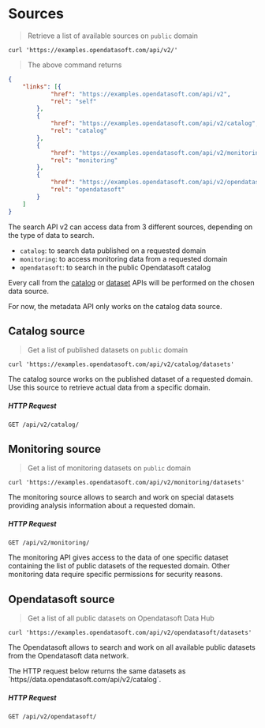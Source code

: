 # Sources

> Retrieve a list of available sources on `public` domain

```shell
curl 'https://examples.opendatasoft.com/api/v2/'
```

> The above command returns

```json
{
	"links": [{
			"href": "https://examples.opendatasoft.com/api/v2",
			"rel": "self"
		},
		{
			"href": "https://examples.opendatasoft.com/api/v2/catalog",
			"rel": "catalog"
		},
		{
			"href": "https://examples.opendatasoft.com/api/v2/monitoring",
			"rel": "monitoring"
		},
		{
			"href": "https://examples.opendatasoft.com/api/v2/opendatasoft",
			"rel": "opendatasoft"
		}
	]
}
```

The search API v2 can access data from 3 different sources, depending on the type of data to search.

- `catalog`: to search data published on a requested domain
- `monitoring`: to access monitoring data from a requested domain
- `opendatasoft`: to search in the public Opendatasoft catalog

Every call from the [catalog](#catalog) or [dataset](#dataset) APIs will be performed on the chosen data source.

<aside>
For now, the metadata API only works on the catalog data source.
</aside>


## Catalog source

> Get a list of published datasets on `public` domain

```shell
curl 'https://examples.opendatasoft.com/api/v2/catalog/datasets'
```

The catalog source works on the published dataset of a requested domain. Use this source to retrieve actual data from a specific domain.

##### HTTP Request

`GET /api/v2/catalog/`

## Monitoring source

> Get a list of monitoring datasets on `public` domain

```shell
curl 'https://examples.opendatasoft.com/api/v2/monitoring/datasets'
```

The monitoring source allows to search and work on special datasets providing analysis information about a requested domain.

##### HTTP Request

`GET /api/v2/monitoring/`

<aside>
The monitoring API gives access to the data of one specific dataset containing the list of public datasets of the requested domain. Other monitoring data require specific permissions for security reasons.
</aside>


## Opendatasoft source

> Get a list of all public datasets on Opendatasoft Data Hub

```shell
curl 'https://examples.opendatasoft.com/api/v2/opendatasoft/datasets'
```

The Opendatasoft allows to search and work on all available public datasets from the Opendatasoft data network.

<aside>
The HTTP request below returns the same datasets as `https//data.opendatasoft.com/api/v2/catalog`.
</aside>

##### HTTP Request

`GET /api/v2/opendatasoft/`

